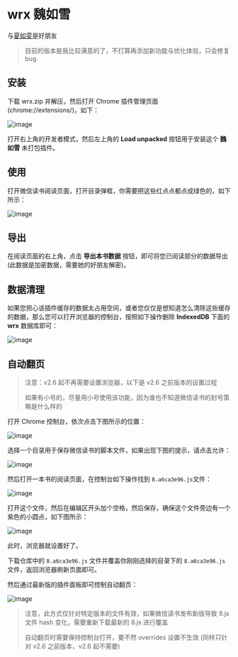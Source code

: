 # wrx 魏如雪

与[夏如雯](https://github.com/ckisok/xrw)是好朋友

> 目前的版本是我比较满意的了，不打算再添加新功能与优化体验，只会修复bug

## 安装
下载 wrx.zip 并解压，然后打开 Chrome 插件管理页面(chrome://extensions/)，如下：

![image](https://github.com/ckisok/wrx/assets/143160104/960af75a-5787-44af-96b4-b08ee1ec77ec)

打开右上角的开发者模式，然后左上角的 **Load unpacked** 按钮用于安装这个 **魏如雪** 未打包插件。


## 使用

打开微信读书阅读页面，打开目录弹框，你需要把这些红点点都点成绿色的，如下所示：

![image](https://github.com/ckisok/wrx/assets/143160104/7b2127ce-b303-4d05-bcf9-f5a3300a47e8)


## 导出

在阅读页面的右上角，点击 **导出本书数据** 按钮，即可将您已阅读部分的数据导出(此数据是加密数据，需要她的好朋友解密)。


## 数据清理

如果您担心该插件缓存的数据太占用空间，或者您仅仅是想知道怎么清除这些缓存的数据，那么您可以打开浏览器的控制台，按照如下操作删除 **IndexedDB** 下面的 **wrx** 数据库即可：

![image](https://github.com/ckisok/wrx/assets/143160104/fbabb881-beeb-47ad-9181-3831ec7621d6)


## 自动翻页

> 注意：v2.6 起不再需要设置浏览器，以下是 v2.6 之前版本的设置过程
> 
> 如果有小号的，尽量用小号使用该功能，因为谁也不知道微信读书的封号策略是什么样的

打开 Chrome 控制台，依次点击下图所示的位置：

![image](https://github.com/ckisok/wrx/assets/143160104/d04ad3d4-ef37-4857-aff1-30930abc4513)

选择一个目录用于保存微信读书的脚本文件，如果出现下图的提示，请点击允许：

![image](https://github.com/ckisok/wrx/assets/143160104/91baed89-3f60-42d5-bc02-6155a2c7e3b5)

然后打开一本书的阅读页面，在控制台如下操作找到 `8.a6ca3e96.js`文件：

![image](https://github.com/ckisok/wrx/assets/143160104/61f78786-8764-4736-add6-5f1f54806754)

打开这个文件，然后在编辑区开头加个空格，然后保存，确保这个文件旁边有一个紫色的小圆点，如下图所示：

![image](https://github.com/ckisok/wrx/assets/143160104/8ea0f589-1366-4fec-8f8e-ae1118831fa3)

此时，浏览器就设置好了。

下载仓库中的 `8.a6ca3e96.js` 文件并覆盖你刚刚选择的目录下的 `8.a6ca3e96.js`文件，返回浏览器刷新页面即可。

然后通过最新版的插件面板即可控制自动翻页：

![image](https://github.com/ckisok/wrx/assets/143160104/32d34882-7f0d-4815-9e27-2062f45137ca)

> 注意，此方式仅针对特定版本的文件有效，如果微信读书发布新版导致 8.js 文件 hash 变化，需要重新下载最新的 8.js 进行覆盖
> 
> 自动翻页时需要保持控制台打开，要不然 overrides 设置不生效 (同样只针对 v2.6 之前版本，v2.6 起不需要)
